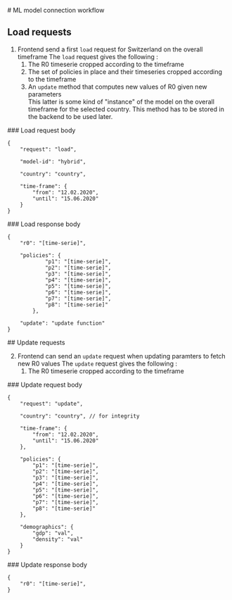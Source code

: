 # ML model connection workflow

## Load requests

1. Frontend send a first `load` request for Switzerland on the overall timeframe
    The `load` request gives the following : 
    1. The R0 timeserie cropped according to the timeframe
    2. The set of policies in place and their timeseries cropped according to the timeframe
    3. An `update` method that computes new values of R0 given new parameters <br>
        This latter is some kind of "instance" of the model on the overall timeframe for the selected country. This method has to be stored in the backend to be used later.

### Load request body

```
{
    "request": "load",
    
    "model-id": "hybrid",
  
    "country": "country",
        
    "time-frame": {
        "from": "12.02.2020",
        "until": "15.06.2020"
    }
}
```

### Load response body

```
{
    "r0": "[time-serie]",

    "policies": {
            "p1": "[time-serie]",
            "p2": "[time-serie]",
            "p3": "[time-serie]",
            "p4": "[time-serie]",
            "p5": "[time-serie]",
            "p6": "[time-serie]",
            "p7": "[time-serie]",
            "p8": "[time-serie]"
        },

    "update": "update function"
}
```

## Update requests

2. Frontend can send an `update` request when updating paramters to fetch new R0 values
    The `update` request gives the following :
    1. The R0 timeserie cropped according to the timeframe

### Update request body

```
{
    "request": "update",

    "country": "country", // for integrity
        
    "time-frame": {
        "from": "12.02.2020",
        "until": "15.06.2020"
    },
        
    "policies": {
        "p1": "[time-serie]",
        "p2": "[time-serie]",
        "p3": "[time-serie]",
        "p4": "[time-serie]",
        "p5": "[time-serie]",
        "p6": "[time-serie]",
        "p7": "[time-serie]",
        "p8": "[time-serie]"
    },

    "demographics": {
        "gdp": "val",
        "density": "val"
    }
}
```

### Update response body

```
{
    "r0": "[time-serie]",
}
```